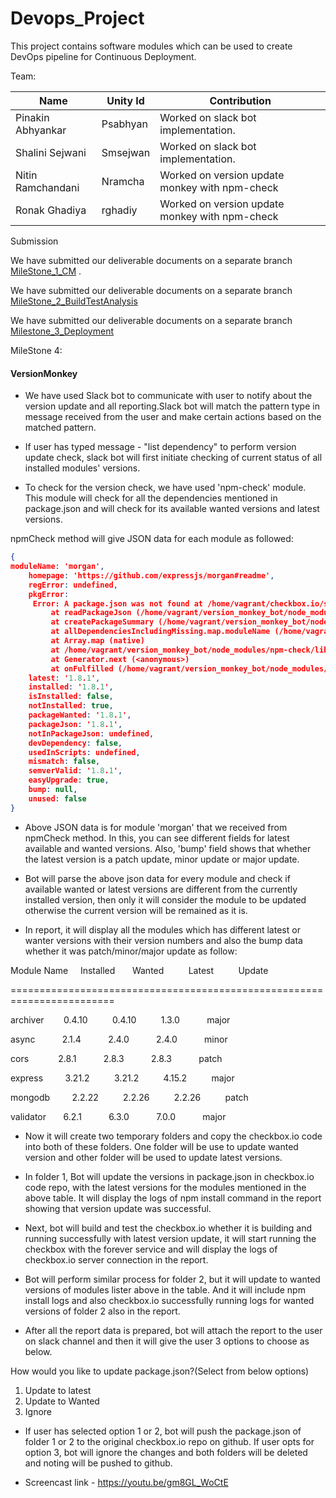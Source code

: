 
# Devops_Project

This project contains software modules which can be used to create DevOps pipeline for Continuous Deployment.

Team:

| Name              | Unity Id |   Contribution                                    |
|-------------------|----------|---------------------------------------------------|
| Pinakin Abhyankar | Psabhyan | Worked on slack bot implementation.               |
| Shalini Sejwani   | Smsejwan | Worked on slack bot implementation.               |
| Nitin Ramchandani | Nramcha  | Worked on version update monkey with npm-check    |
| Ronak Ghadiya     | rghadiy  | Worked on version update monkey with npm-check    |

Submission

We have submitted our deliverable documents on a separate branch  [MileStone_1_CM](https://github.ncsu.edu/smsejwan/Devops_Project/tree/Milestone_1_CM) .

We have submitted our deliverable documents on a separate branch  [MileStone_2_BuildTestAnalysis](https://github.ncsu.edu/smsejwan/Devops_Project/tree/Milestone_2_BuildTestAnalysis)

We have submitted our deliverable documents on a separate branch [Milestone_3_Deployment](https://github.ncsu.edu/smsejwan/Devops_Project/tree/Milestone_3_DEPLOYMENT)


MileStone 4: 

#### VersionMonkey ####

- We have used Slack bot to communicate with user to notify about the version update and all reporting.Slack bot will match the pattern type in message received from the user and make certain actions based on the matched pattern.

- If user has typed message - "list dependency" to perform version update check, slack bot will first initiate checking of current status of all installed modules' versions.

- To check for the version check, we have used 'npm-check' module. This module will check for all the dependencies mentioned in package.json and will check for its available wanted versions and latest versions. 

npmCheck method will give JSON data for each module as followed:
```json
{
moduleName: 'morgan',
    homepage: 'https://github.com/expressjs/morgan#readme',
    regError: undefined,
    pkgError:
     Error: A package.json was not found at /home/vagrant/checkbox.io/server-side/site/node_modules/morgan/package.json
         at readPackageJson (/home/vagrant/version_monkey_bot/node_modules/npm-check/lib/in/read-package-json.js:12:21)
         at createPackageSummary (/home/vagrant/version_monkey_bot/node_modules/npm-check/lib/in/create-package-summary.js:17:31)
         at allDependenciesIncludingMissing.map.moduleName (/home/vagrant/version_monkey_bot/node_modules/npm-check/lib/in/index.js:34:32)
         at Array.map (native)
         at /home/vagrant/version_monkey_bot/node_modules/npm-check/lib/in/index.js:34:14
         at Generator.next (<anonymous>)
         at onFulfilled (/home/vagrant/version_monkey_bot/node_modules/co/index.js:65:19),
    latest: '1.8.1',
    installed: '1.8.1',
    isInstalled: false,
    notInstalled: true,
    packageWanted: '1.8.1',
    packageJson: '1.8.1',
    notInPackageJson: undefined,
    devDependency: false,
    usedInScripts: undefined,
    mismatch: false,
    semverValid: '1.8.1',
    easyUpgrade: true,
    bump: null,
    unused: false
}
```
- Above JSON data is for module 'morgan' that we received from npmCheck method. In this, you can see different fields for latest available and wanted versions. Also, 'bump' field shows that whether the latest version is a patch update, minor update or major update.

- Bot will parse the above json data for every module  and check if available wanted or latest versions are different from the currently installed version, then only it will consider the module to be updated otherwise the current version will be remained as it is. 

- In report, it will display all the modules which has different latest or wanter versions with their version numbers and also the bump data whether it was patch/minor/major update as follow:


Module Name     Installed       Wanted          Latest          Update        

========================================================================

archiver        0.4.10          0.4.10          1.3.0           major          

async           2.1.4           2.4.0           2.4.0           minor          

cors            2.8.1           2.8.3           2.8.3           patch          

express         3.21.2          3.21.2          4.15.2          major          

mongodb         2.2.22          2.2.26          2.2.26          patch          

validator       6.2.1           6.3.0           7.0.0           major


- Now it will create two temporary folders and copy the checkbox.io code into both of these folders. One folder will be use to update wanted version and other folder will be used to update latest versions.
- In folder 1, Bot will update the versions in package.json in checkbox.io code repo, with the latest versions for the modules mentioned in the above table. It will display the logs of npm install command in the report showing that version update was successful.
- Next, bot will build and test the checkbox.io whether it is building and running successfully with latest version update, it will start running the checkbox with the forever service and will display the logs of checkbox.io server connection in the report.

- Bot will perform similar process for folder 2, but it will update to wanted versions of modules lister above in the table. And it will include npm install logs and also checkbox.io successfully running logs for wanted versions of folder 2 also in the report.

- After all the report data is prepared, bot will attach the report to the user on slack channel and then it will give the user 3 options to choose as below.

How would you like to update package.json?(Select from below options)
 1. Update to latest 
 2. Update to Wanted
 3. Ignore



- If user has selected option 1 or 2, bot will push the package.json of folder 1 or 2 to the original checkbox.io repo on github. If user opts for option 3, bot will ignore the changes and both folders will be deleted and noting will be pushed to github.

- Screencast link - https://youtu.be/gm8GL_WoCtE
